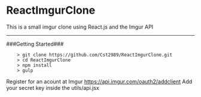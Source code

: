 ReactImgurClone
====

This is a small imgur clone using React.js and the Imgur API

---

###Getting Started###


```
	> git clone https://github.com/Cst2989/ReactImgurClone.git
	> cd ReactImgurClone
	> npm install
	> gulp
```


Register for an acount at Imgur https://api.imgur.com/oauth2/addclient
Add your secret key inside the utils/api.jsx

